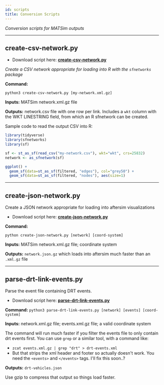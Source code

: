 ```yaml
---
id: scripts
title: Conversion Scripts
---
```


_Conversion scripts for MATSim outputs_

---

## create-csv-network.py

- Download script here: **[create-csv-network.py](https://raw.githubusercontent.com/aftersim/aftersim.github.io/source/scripts/create-csv-network.py)**

_Create a CSV network appropriate for loading into R with the `sfnetworks` package_

**Command:**

`python3 create-csv-network.py [my-network.xml.gz]`

**Inputs:** MATSim network.xml.gz file

**Outputs:** network.csv file with one row per link. Includes a `wkt` column with the WKT LINESTRING field, from which an R sfnetwork can be created.

Sample code to read the output CSV into R:

```R
library(tidyverse)
library(sfnetworks)
library(sf)

sf <- st_as_sf(read_csv("my-network.csv"), wkt="wkt", crs=25832)
network <- as_sfnetwork(sf)

ggplot() +
  geom_sf(data=st_as_sf(filtered, "edges"), col="grey50") +
  geom_sf(data=st_as_sf(filtered, "nodes"), aes(size=1)
```

---

## create-json-network.py

Create a JSON network appropriate for loading into aftersim visualizations

- Download script here: **[create-json-network.py](https://raw.githubusercontent.com/aftersim/aftersim.github.io/source/scripts/create-json-network.py)**

**Command:**

`python create-json-network.py [network] [coord-system]`

**Inputs:** MATSim network.xml.gz file; coordinate system

**Outputs:** `network.json.gz` which loads into aftersim much faster than an `.xml.gz` file

---

## parse-drt-link-events.py

Parse the event file containing DRT events.

- Download script here: **[parse-drt-link-events.py](https://raw.githubusercontent.com/aftersim/aftersim.github.io/source/scripts/parse-drt-link-events.py)**

**Command:** `python3 parse-drt-link-events.py [network] [events] [coord-system]`

**Inputs:** network.xml.gz file; events.xml.gz file; a valid coordinate system

The command will run much faster if you filter the events file to only contain drt events first. You can use `grep` or a similar tool, with a command like:

- `zcat events.xml.gz | grep "drt" > drt-events.xml`
- But that strips the xml header and footer so actually doesn't work. You need the `<events>` and `</events>` tags. I'll fix this soon..?

**Outputs:** `drt-vehicles.json`

Use gzip to compress that output so things load faster.
